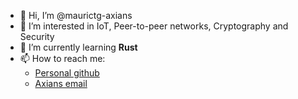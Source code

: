 - 👋 Hi, I’m @maurictg-axians
- 👀 I’m interested in IoT, Peer-to-peer networks, Cryptography and Security
- 🌱 I’m currently learning **Rust**
- 📫 How to reach me:
  - [Personal github](https://github.com/maurictg)
  - [Axians email](mailto:maurice.golverdingen@axians.com)


<!---
maurictg-axians/maurictg-axians is a ✨ special ✨ repository because its `README.md` (this file) appears on your GitHub profile.
You can click the Preview link to take a look at your changes.
--->
